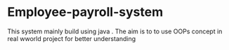 # Employee-payroll-system
This system mainly build using java .
The aim is to to use OOPs concept in real wworld project for better understanding 
